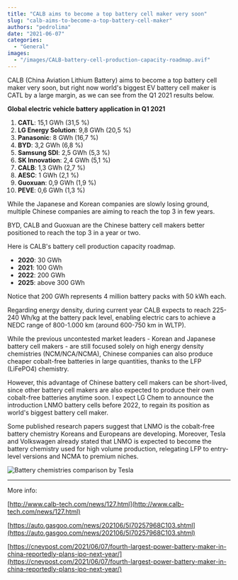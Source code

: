 ```yaml
---
title: "CALB aims to become a top battery cell maker very soon"
slug: "calb-aims-to-become-a-top-battery-cell-maker"
authors: "pedrolima"
date: "2021-06-07"
categories:
  - "General"
images:
  - "/images/CALB-battery-cell-production-capacity-roadmap.avif"
---
```


CALB (China Aviation Lithium Battery) aims to become a top battery cell maker very soon, but right now world's biggest EV battery cell maker is CATL by a large margin, as we can see from the Q1 2021 results below.

**Global electric vehicle battery application in Q1 2021**

1. **CATL**: 15,1 GWh (31,5 %)
2. **LG Energy Solution**: 9,8 GWh (20,5 %)
3. **Panasonic**: 8 GWh (16,7 %)
4. **BYD**: 3,2 GWh (6,8 %)
5. **Samsung SDI**: 2,5 GWh (5,3 %)
6. **SK Innovation**: 2,4 GWh (5,1 %)
7. **CALB**: 1,3 GWh (2,7 %)
8. **AESC**: 1 GWh (2,1 %)
9. **Guoxuan**: 0,9 GWh (1,9 %)
10. **PEVE**: 0,6 GWh (1,3 %)

While the Japanese and Korean companies are slowly losing ground, multiple Chinese companies are aiming to reach the top 3 in few years.

BYD, CALB and Guoxuan are the Chinese battery cell makers better positioned to reach the top 3 in a year or two.

Here is CALB's battery cell production capacity roadmap.

- **2020**: 30 GWh
- **2021**: 100 GWh
- **2022**: 200 GWh
- **2025**: above 300 GWh

Notice that 200 GWh represents 4 million battery packs with 50 kWh each.

Regarding energy density, during current year CALB expects to reach 225-240 Wh/kg at the battery pack level, enabling electric cars to achieve a NEDC range of 800-1.000 km (around 600-750 km in WLTP).

While the previous uncontested market leaders - Korean and Japanese battery cell makers - are still focused solely on high energy density chemistries (NCM/NCA/NCMA), Chinese companies can also produce cheaper cobalt-free batteries in large quantities, thanks to the LFP (LiFePO4) chemistry.

However, this advantage of Chinese battery cell makers can be short-lived, since other battery cell makers are also expected to produce their own cobalt-free batteries anytime soon. I expect LG Chem to announce the introduction LNMO battery cells before 2022, to regain its position as world's biggest battery cell maker.

Some published research papers suggest that LNMO is the cobalt-free battery chemistry Koreans and Europeans are developing. Moreover, Tesla and Volkswagen already stated that LNMO is expected to become the battery chemistry used for high volume production, relegating LFP to entry-level versions and NCMA to premium niches.

![Battery chemistries comparison by Tesla](images/Battery-chemistries-comparison-by-Tesla.avif)

---

More info:

[http://www.calb-tech.com/news/127.html](http://www.calb-tech.com/news/127.html)

[https://auto.gasgoo.com/news/202106/5I70257968C103.shtml](https://auto.gasgoo.com/news/202106/5I70257968C103.shtml)

[https://cnevpost.com/2021/06/07/fourth-largest-power-battery-maker-in-china-reportedly-plans-ipo-next-year/](https://cnevpost.com/2021/06/07/fourth-largest-power-battery-maker-in-china-reportedly-plans-ipo-next-year/)

